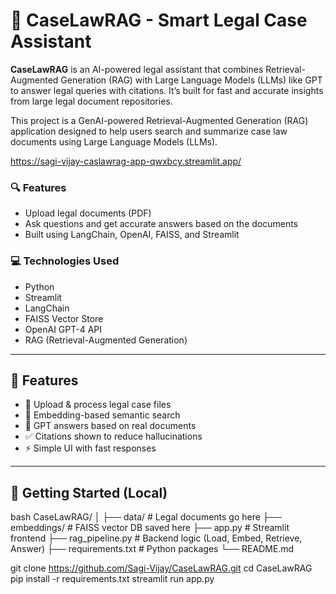 # 🧠 CaseLawRAG - Smart Legal Case Assistant

**CaseLawRAG** is an AI-powered legal assistant that combines Retrieval-Augmented Generation (RAG) with Large Language Models (LLMs) like GPT to answer legal queries with citations. It’s built for fast and accurate insights from large legal document repositories.

This project is a GenAI-powered Retrieval-Augmented Generation (RAG) application designed to help users search and summarize case law documents using Large Language Models (LLMs).

https://sagi-vijay-caslawrag-app-qwxbcy.streamlit.app/

### 🔍 Features
- Upload legal documents (PDF)
- Ask questions and get accurate answers based on the documents
- Built using LangChain, OpenAI, FAISS, and Streamlit

### 💻 Technologies Used
- Python
- Streamlit
- LangChain
- FAISS Vector Store
- OpenAI GPT-4 API
- RAG (Retrieval-Augmented Generation)

---

## 🧩 Features

- 📂 Upload & process legal case files
- 🔎 Embedding-based semantic search  
- 🧠 GPT answers based on real documents  
- ✅ Citations shown to reduce hallucinations  
- ⚡ Simple UI with fast responses

---

## 🚀 Getting Started (Local)

bash
CaseLawRAG/
│
├── data/               # Legal documents go here
├── embeddings/         # FAISS vector DB saved here
├── app.py              # Streamlit frontend
├── rag_pipeline.py     # Backend logic (Load, Embed, Retrieve, Answer)
├── requirements.txt    # Python packages
└── README.md

git clone https://github.com/Sagi-Vijay/CaseLawRAG.git
cd CaseLawRAG
pip install -r requirements.txt
streamlit run app.py

